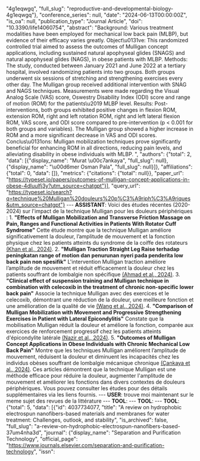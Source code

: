 "4g1eqwgq", "full_slug": "reproductive-and-developmental-biology-4g1eqwgq"}, "conference_series": null, "date": "2024-06-13T00:00:00Z", "is_oa": null, "publication_type": "Journal Article", "doi": "10.3390/life14060754", "abstract": "Background: Various treatment modalities have been employed for mechanical low back pain (MLBP), but evidence of their efficacy varies greatly. Object\u0131ve: This randomized controlled trial aimed to assess the outcomes of Mulligan concept applications, including sustained natural apophyseal glides (SNAGS) and natural apophyseal glides (NAGS), in obese patients with MLBP. Methods: The study, conducted between January 2021 and June 2022 at a tertiary hospital, involved randomizing patients into two groups. Both groups underwent six sessions of stretching and strengthening exercises every other day. The Mulligan group received additional intervention with SNAG and NAGS techniques. Measurements were made regarding the Visual Analog Scale (VAS) score, Oswestry Disability Index (ODI) score and range of motion (ROM) for the patients\u2019 MLBP level. Results: Post-interventions, both groups exhibited positive changes in flexion ROM, extension ROM, right and left rotation ROM, right and left lateral flexion ROM, VAS score, and ODI score compared to pre-intervention (p &lt; 0.001 for both groups and variables). The Mulligan group showed a higher increase in ROM and a more significant decrease in VAS and ODI scores. Conclus\u0131ons: Mulligan mobilization techniques prove significantly beneficial for enhancing ROM in all directions, reducing pain levels, and alleviating disability in obese individuals with MLBP. ", "authors": {"total": 2, "data": [{"display_name": "Murat \u00c7ankaya", "full_slug": null}, {"display_name": "\u00d6mer Osman Pala", "full_slug": null}]}, "affiliations": {"total": 0, "data": []}, "metrics": {"citations": {"total": null}}, "paper_url": "https://typeset.io/papers/outcomes-of-mulligan-concept-applications-in-obese-4dluulfj3y?utm_source=chatgpt"}], "query_url": "https://typeset.io/search?q=technique%20Mulligan%20douleurs%20p%C3%A9riph%C3%A9riques&utm_source=chatgpt"} --- **ASSISTANT**: Voici des études récentes (2020-2024) sur l'impact de la technique Mulligan pour les douleurs périphériques : 1. **"Effects of Mulligan Mobilization and Transverse Friction Massage on Pain, Ranges and Functional Activities in Patients With Rotator Cuff Syndrome"** Cette étude montre que la technique Mulligan améliore significativement la douleur, l’amplitude de mouvement et la fonction physique chez les patients atteints du syndrome de la coiffe des rotateurs [(Khan et al., 2024)](https://typeset.io/papers/effects-of-mulligan-mobilization-and-transverse-friction-6cp7cvh5fe01). 2. **"Mulligan Traction Straight Leg Raise terhadap peningkatan range of motion dan penurunan nyeri pada penderita low back pain non spesifik"** L'intervention Mulligan traction améliore l’amplitude de mouvement et réduit efficacement la douleur chez les patients souffrant de lombalgie non spécifique [(Ahmad et al., 2024)](https://typeset.io/papers/mulligan-traction-straight-leg-raise-terhadap-peningkatan-2ukq78ul77). 3. **"Clinical effect of suspension training and Mulligan technique in combination with celecoxib in the treatment of chronic non-specific lower back pain"** Associe la technique Mulligan avec des exercices et le celecoxib, démontrant une réduction de la douleur, une meilleure fonction et une amélioration de la qualité de vie [(Wang et al., 2024)](https://typeset.io/papers/clinical-effect-of-suspension-training-and-mulligan-21e7tbbjyg). 4. **"Comparison of Mulligan Mobilization with Movement and Progressive Strengthening Exercises in Patient with Lateral Epicondylitis"** Constate que la mobilisation Mulligan réduit la douleur et améliore la fonction, comparée aux exercices de renforcement progressif chez les patients atteints d'épicondylite latérale [(Nazir et al., 2024)](https://typeset.io/papers/comparison-of-mulligan-mobilization-with-movement-and-3f98h8i2na). 5. **"Outcomes of Mulligan Concept Applications in Obese Individuals with Chronic Mechanical Low Back Pain"** Montre que les techniques Mulligan améliorent l’amplitude de mouvement, réduisent la douleur et diminuent les incapacités chez les individus obèses souffrant de lombalgie mécanique chronique [(Çankaya et al., 2024)](https://typeset.io/papers/outcomes-of-mulligan-concept-applications-in-obese-4dluulfj3y). Ces articles démontrent que la technique Mulligan est une méthode efficace pour réduire la douleur, augmenter l'amplitude de mouvement et améliorer les fonctions dans divers contextes de douleurs périphériques. Vous pouvez consulter les études pour des détails supplémentaires via les liens fournis. --- **USER**: trouve moi maintenant sur le meme sujet des revues de la littérature --- **TOOL**: --- **TOOL**: --- **TOOL**: {"total": 5, "data": [{"id": 4037734077, "title": "A review on hydrophobic electrospun nanofibers-based materials and membranes for water treatment: Challenges, outlook, and stability", "is_archived": false, "full_slug": "a-review-on-hydrophobic-electrospun-nanofibers-based-37um4nha3d", "journal": {"display_name": "Separation and Purification Technology", "official_page": "https://www.journals.elsevier.com/separation-and-purification-technology", "issn":